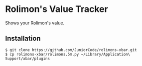 # Rolimon's Value Tracker

Shows your Rolimon's value.

## Installation

```
$ git clone https://github.com/JuniorCode/rolimons-xbar.git
$ cp rolimons-xbar/rolimons.5m.py ~/Library/Application\ Support/xbar/plugins
```
